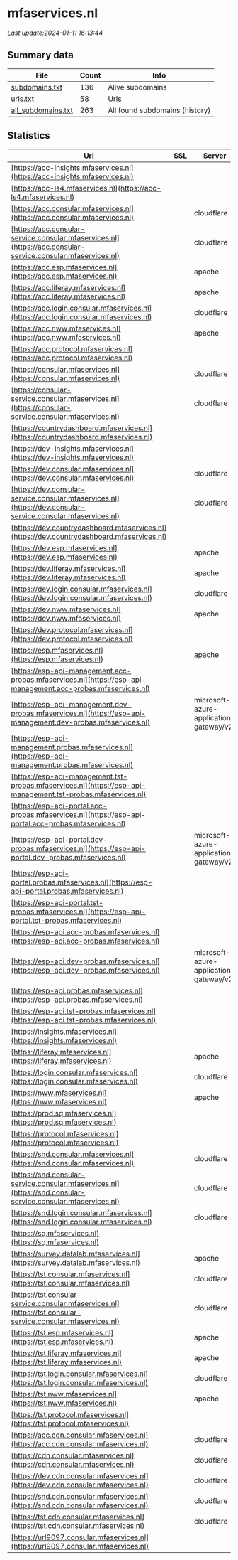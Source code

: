 # mfaservices.nl
*Last update:2024-01-11 16:13:44*
## Summary data
| File       | Count | Info |
|------------|-------|------|
|[subdomains.txt](/data/mfaservices/subdomains.txt)|136|Alive subdomains|
|[urls.txt](/data/mfaservices/urls.txt)|58|Urls|
|[all_subdomains.txt](/data/mfaservices/all_subdomains.txt)|263|All found subdomains (history)|
## Statistics
| Url | SSL | Server | Cookie | HSTS | CSP | XFO | XXP | RP | Tech |
|------------|-------|------|------|------|------|------|------|------|------|
|[https://acc-insights.mfaservices.nl](https://acc-insights.mfaservices.nl)| | | | | | | |:white_check_mark: | || |
|[https://acc-ls4.mfaservices.nl](https://acc-ls4.mfaservices.nl)| | | | | | | |:white_check_mark: | |Apache HTTP Server| |
|[https://acc.consular.mfaservices.nl](https://acc.consular.mfaservices.nl)| |cloudflare|:warning: |:white_check_mark: | |:warning: | |:white_check_mark: | |:white_check_mark: | |Azure Azure Front Do...| |
|[https://acc.consular-service.consular.mfaservices.nl](https://acc.consular-service.consular.mfaservices.nl)| |cloudflare|:warning: |:white_check_mark: | |:warning: | | |:white_check_mark: | |Azure Azure Front Do...| |
|[https://acc.esp.mfaservices.nl](https://acc.esp.mfaservices.nl)| |apache| | | | | |:white_check_mark: | |Apache HTTP Server| |
|[https://acc.liferay.mfaservices.nl](https://acc.liferay.mfaservices.nl)| |apache| | | | | |:white_check_mark: | |Apache HTTP Server| |
|[https://acc.login.consular.mfaservices.nl](https://acc.login.consular.mfaservices.nl)| |cloudflare|:warning: |:white_check_mark: | | |:white_check_mark: | | |:white_check_mark: | |Cloudflare Cloudflar...| |
|[https://acc.nww.mfaservices.nl](https://acc.nww.mfaservices.nl)| |apache| | | | | |:white_check_mark: | |Apache HTTP Server| |
|[https://acc.protocol.mfaservices.nl](https://acc.protocol.mfaservices.nl)| | |:warning: |:white_check_mark: | | | | |:white_check_mark: | |Azure HSTS| |
|[https://consular.mfaservices.nl](https://consular.mfaservices.nl)| |cloudflare|:warning: |:white_check_mark: | |:warning: | |:white_check_mark: | |:white_check_mark: | |Azure Azure Front Do...| |
|[https://consular-service.consular.mfaservices.nl](https://consular-service.consular.mfaservices.nl)| |cloudflare|:warning: |:white_check_mark: | |:warning: | | |:white_check_mark: | |Azure Azure Front Do...| |
|[https://countrydashboard.mfaservices.nl](https://countrydashboard.mfaservices.nl)| | | |:white_check_mark: | | | | |:white_check_mark: | |HSTS| |
|[https://dev-insights.mfaservices.nl](https://dev-insights.mfaservices.nl)| | | | | | | |:white_check_mark: | || |
|[https://dev.consular.mfaservices.nl](https://dev.consular.mfaservices.nl)| |cloudflare|:warning: |:white_check_mark: | | | | |:white_check_mark: | |Azure Azure Front Do...| |
|[https://dev.consular-service.consular.mfaservices.nl](https://dev.consular-service.consular.mfaservices.nl)| |cloudflare|:warning: |:white_check_mark: | | |:white_check_mark: | | |:white_check_mark: | |Cloudflare Cloudflar...| |
|[https://dev.countrydashboard.mfaservices.nl](https://dev.countrydashboard.mfaservices.nl)| | | | | | | |:white_check_mark: | || |
|[https://dev.esp.mfaservices.nl](https://dev.esp.mfaservices.nl)| |apache| | | | | |:white_check_mark: | |Apache HTTP Server| |
|[https://dev.liferay.mfaservices.nl](https://dev.liferay.mfaservices.nl)| |apache| | | | | |:white_check_mark: | |Apache HTTP Server| |
|[https://dev.login.consular.mfaservices.nl](https://dev.login.consular.mfaservices.nl)| |cloudflare|:warning: |:white_check_mark: | | |:white_check_mark: | | |:white_check_mark: | |Cloudflare Cloudflar...| |
|[https://dev.nww.mfaservices.nl](https://dev.nww.mfaservices.nl)| |apache| | | | | |:white_check_mark: | |Apache HTTP Server| |
|[https://dev.protocol.mfaservices.nl](https://dev.protocol.mfaservices.nl)| | |:warning: |:white_check_mark: | | | | |:white_check_mark: | |Azure HSTS| |
|[https://esp.mfaservices.nl](https://esp.mfaservices.nl)| |apache|:warning: |:white_check_mark: | |:warning: |:white_check_mark: | |:white_check_mark: | |:white_check_mark: | |Apache HTTP Server H...| |
|[https://esp-api-management.acc-probas.mfaservices.nl](https://esp-api-management.acc-probas.mfaservices.nl)| | | |:white_check_mark: | | | |:white_check_mark: | |:white_check_mark: | |HSTS| |
|[https://esp-api-management.dev-probas.mfaservices.nl](https://esp-api-management.dev-probas.mfaservices.nl)| |microsoft-azure-application-gateway/v2| |:white_check_mark: | | | |:white_check_mark: | |:white_check_mark: | |HSTS| |
|[https://esp-api-management.probas.mfaservices.nl](https://esp-api-management.probas.mfaservices.nl)| | | |:white_check_mark: | | | |:white_check_mark: | |:white_check_mark: | |HSTS| |
|[https://esp-api-management.tst-probas.mfaservices.nl](https://esp-api-management.tst-probas.mfaservices.nl)| | | |:white_check_mark: | | | |:white_check_mark: | |:white_check_mark: | |HSTS| |
|[https://esp-api-portal.acc-probas.mfaservices.nl](https://esp-api-portal.acc-probas.mfaservices.nl)| | | |:white_check_mark: | | |:white_check_mark: | |:white_check_mark: | |:white_check_mark: | |HSTS| |
|[https://esp-api-portal.dev-probas.mfaservices.nl](https://esp-api-portal.dev-probas.mfaservices.nl)| |microsoft-azure-application-gateway/v2| |:white_check_mark: | | | |:white_check_mark: | |:white_check_mark: | |HSTS| |
|[https://esp-api-portal.probas.mfaservices.nl](https://esp-api-portal.probas.mfaservices.nl)| | | |:white_check_mark: | | |:white_check_mark: | |:white_check_mark: | |:white_check_mark: | |HSTS| |
|[https://esp-api-portal.tst-probas.mfaservices.nl](https://esp-api-portal.tst-probas.mfaservices.nl)| | | |:white_check_mark: | | |:white_check_mark: | |:white_check_mark: | |:white_check_mark: | |HSTS| |
|[https://esp-api.acc-probas.mfaservices.nl](https://esp-api.acc-probas.mfaservices.nl)| | | |:white_check_mark: | | | |:white_check_mark: | |:white_check_mark: | |HSTS| |
|[https://esp-api.dev-probas.mfaservices.nl](https://esp-api.dev-probas.mfaservices.nl)| |microsoft-azure-application-gateway/v2| |:white_check_mark: | | | |:white_check_mark: | |:white_check_mark: | |HSTS| |
|[https://esp-api.probas.mfaservices.nl](https://esp-api.probas.mfaservices.nl)| | | |:white_check_mark: | | | |:white_check_mark: | |:white_check_mark: | |HSTS| |
|[https://esp-api.tst-probas.mfaservices.nl](https://esp-api.tst-probas.mfaservices.nl)| | | |:white_check_mark: | | | |:white_check_mark: | |:white_check_mark: | |HSTS| |
|[https://insights.mfaservices.nl](https://insights.mfaservices.nl)| | | |:white_check_mark: | | | | |:white_check_mark: | |HSTS| |
|[https://liferay.mfaservices.nl](https://liferay.mfaservices.nl)| |apache|:warning: |:white_check_mark: | |:warning: |:white_check_mark: | |:white_check_mark: | |:white_check_mark: | |Apache HTTP Server H...| |
|[https://login.consular.mfaservices.nl](https://login.consular.mfaservices.nl)| |cloudflare|:warning: |:white_check_mark: | | |:white_check_mark: | | |:white_check_mark: | |Cloudflare Cloudflar...| |
|[https://nww.mfaservices.nl](https://nww.mfaservices.nl)| |apache|:warning: |:white_check_mark: | |:warning: |:white_check_mark: | |:white_check_mark: | |:white_check_mark: | |Apache HTTP Server H...| |
|[https://prod.sq.mfaservices.nl](https://prod.sq.mfaservices.nl)| | | | | | | |:white_check_mark: | |Microsoft HTTPAPI:2....| |
|[https://protocol.mfaservices.nl](https://protocol.mfaservices.nl)| | |:warning: |:white_check_mark: | | | | |:white_check_mark: | |Azure HSTS| |
|[https://snd.consular.mfaservices.nl](https://snd.consular.mfaservices.nl)| |cloudflare|:warning: |:white_check_mark: | | | | |:white_check_mark: | |Azure Azure Front Do...| |
|[https://snd.consular-service.consular.mfaservices.nl](https://snd.consular-service.consular.mfaservices.nl)| |cloudflare|:warning: |:white_check_mark: | | | | |:white_check_mark: | |Azure Azure Front Do...| |
|[https://snd.login.consular.mfaservices.nl](https://snd.login.consular.mfaservices.nl)| |cloudflare|:warning: | | | | |:white_check_mark: | |Azure Azure Front Do...| |
|[https://sq.mfaservices.nl](https://sq.mfaservices.nl)| | | |:white_check_mark: | |:warning: |:white_check_mark: | |:white_check_mark: | |:white_check_mark: | |Application Request...| |
|[https://survey.datalab.mfaservices.nl](https://survey.datalab.mfaservices.nl)| |apache|:warning: | | | |:white_check_mark: | |:white_check_mark: | |Apache HTTP Server B...| |
|[https://tst.consular.mfaservices.nl](https://tst.consular.mfaservices.nl)| |cloudflare|:warning: |:white_check_mark: | | | | |:white_check_mark: | |Azure Azure Front Do...| |
|[https://tst.consular-service.consular.mfaservices.nl](https://tst.consular-service.consular.mfaservices.nl)| |cloudflare|:warning: |:white_check_mark: | | |:white_check_mark: | | |:white_check_mark: | |Cloudflare Cloudflar...| |
|[https://tst.esp.mfaservices.nl](https://tst.esp.mfaservices.nl)| |apache| | | | | |:white_check_mark: | |Apache HTTP Server| |
|[https://tst.liferay.mfaservices.nl](https://tst.liferay.mfaservices.nl)| |apache| | | | | |:white_check_mark: | |Apache HTTP Server| |
|[https://tst.login.consular.mfaservices.nl](https://tst.login.consular.mfaservices.nl)| |cloudflare|:warning: |:white_check_mark: | | |:white_check_mark: | | |:white_check_mark: | |Cloudflare Cloudflar...| |
|[https://tst.nww.mfaservices.nl](https://tst.nww.mfaservices.nl)| |apache| | | | | |:white_check_mark: | |Apache HTTP Server| |
|[https://tst.protocol.mfaservices.nl](https://tst.protocol.mfaservices.nl)| | |:warning: |:white_check_mark: | | | | |:white_check_mark: | |Azure HSTS| |
|[https://acc.cdn.consular.mfaservices.nl](https://acc.cdn.consular.mfaservices.nl)| |cloudflare|:warning: |:white_check_mark: | |:warning: | | |:white_check_mark: | |Azure Azure Front Do...| |
|[https://cdn.consular.mfaservices.nl](https://cdn.consular.mfaservices.nl)| |cloudflare|:warning: |:white_check_mark: | |:warning: | | |:white_check_mark: | |Azure Azure Front Do...| |
|[https://dev.cdn.consular.mfaservices.nl](https://dev.cdn.consular.mfaservices.nl)| |cloudflare|:warning: |:white_check_mark: | | | | |:white_check_mark: | |Azure Azure Front Do...| |
|[https://snd.cdn.consular.mfaservices.nl](https://snd.cdn.consular.mfaservices.nl)| |cloudflare|:warning: |:white_check_mark: | | | | |:white_check_mark: | |Azure Azure Front Do...| |
|[https://tst.cdn.consular.mfaservices.nl](https://tst.cdn.consular.mfaservices.nl)| |cloudflare|:warning: |:white_check_mark: | | | | |:white_check_mark: | |Azure Azure Front Do...| |
|[https://url9097.consular.mfaservices.nl](https://url9097.consular.mfaservices.nl)| | | | | | | |:white_check_mark: | |Nginx| |